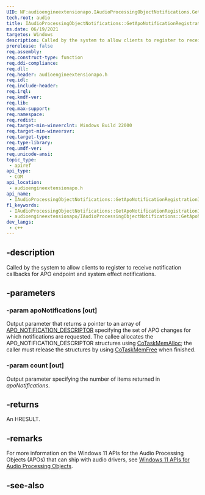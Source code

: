 ```yaml
---
UID: NF:audioengineextensionapo.IAudioProcessingObjectNotifications.GetApoNotificationRegistrationInfo
tech.root: audio
title: IAudioProcessingObjectNotifications::GetApoNotificationRegistrationInfo
ms.date: 06/19/2021
targetos: Windows
description: Called by the system to allow clients to register to receive notification callbacks for APO endpoint and system effect notifications.
prerelease: false
req.assembly: 
req.construct-type: function
req.ddi-compliance: 
req.dll: 
req.header: audioengineextensionapo.h
req.idl: 
req.include-header: 
req.irql: 
req.kmdf-ver: 
req.lib: 
req.max-support: 
req.namespace: 
req.redist: 
req.target-min-winverclnt: Windows Build 22000
req.target-min-winversvr: 
req.target-type: 
req.type-library: 
req.umdf-ver: 
req.unicode-ansi: 
topic_type:
 - apiref
api_type:
 - COM
api_location:
 - audioengineextensionapo.h
api_name:
 - IAudioProcessingObjectNotifications::GetApoNotificationRegistrationInfo
f1_keywords:
 - IAudioProcessingObjectNotifications::GetApoNotificationRegistrationInfo
 - audioengineextensionapo/IAudioProcessingObjectNotifications::GetApoNotificationRegistrationInfo
dev_langs:
 - c++
---
```


## -description

Called by the system to allow clients to register to receive notification callbacks for APO endpoint and system effect notifications. 

## -parameters

### -param apoNotifications [out]

Output parameter that returns a pointer to an array of [APO_NOTIFICATION_DESCRIPTOR](ns-audioengineextensionapo-apo_notification_descriptor.md) specifying the set of APO changes for which notifications are requested. The callee allocates the APO_NOTIFICATION_DESCRIPTOR structures using [CoTaskMemAlloc](/windows/win32/api/combaseapi/nf-combaseapi-cotaskmemalloc); the caller must release the structures by using [CoTaskMemFree](/windows/win32/api/combaseapi/nf-combaseapi-cotaskmemfree) when finished.

### -param count [out]

Output parameter specifying the number of items returned in *apoNotifications*.

## -returns

An HRESULT.

## -remarks

For more information on the Windows 11 APIs for the Audio Processing Objects (APOs) that can ship with audio drivers, see [Windows 11 APIs for Audio Processing Objects](/windows-hardware/drivers/audio/windows-11-apis-for-audio-processing-objects).

## -see-also


